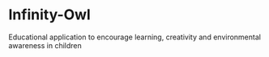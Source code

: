 # Infinity-Owl
Educational application to encourage learning, creativity and environmental awareness in children

